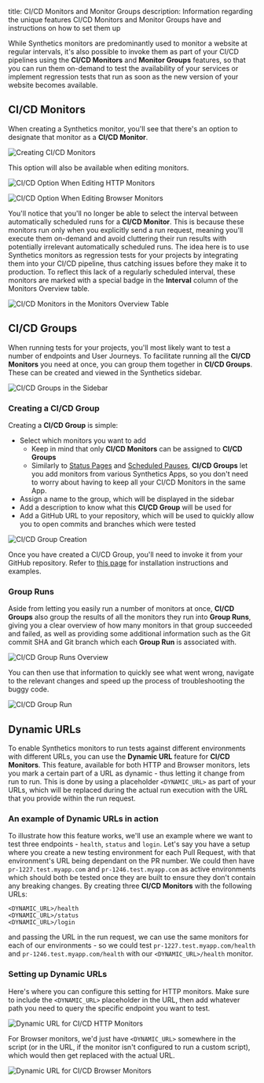 title: CI/CD Monitors and Monitor Groups
description: Information regarding the unique features CI/CD Monitors and Monitor Groups have and instructions on how to set them up

While Synthetics monitors are predominantly used to monitor a website at regular intervals, it's also possible to invoke them as part of your CI/CD pipelines using the **CI/CD Monitors** and **Monitor Groups** features, so that you can run them on-demand to test the availability of your services or implement regression tests that run as soon as the new version of your website becomes available.



## CI/CD Monitors

When creating a Synthetics monitor, you'll see that there's an option to designate that monitor as a **CI/CD Monitor**.

![Creating CI/CD Monitors](/docs/images/synthetics/cicd-monitor-creation.png)

This option will also be available when editing monitors.

![CI/CD Option When Editing HTTP Monitors](/docs/images/synthetics/cicd-monitor-editing-http.png)

![CI/CD Option When Editing Browser Monitors](/docs/images/synthetics/cicd-monitor-editing-browser.png)

You'll notice that you'll no longer be able to select the interval between automatically scheduled runs for a **CI/CD Monitor**. This is because these monitors run only when you explicitly send a run request, meaning you'll execute them on-demand and avoid cluttering their run results with potentially irrelevant automatically scheduled runs. The idea here is to use Synthetics monitors as regression tests for your projects by integrating them into your CI/CD pipeline, thus catching issues before they make it to production. To reflect this lack of a regularly scheduled interval, these monitors are marked with a special badge in the **Interval** column of the Monitors Overview table.

![CI/CD Monitors in the Monitors Overview Table](/docs/images/synthetics/cicd-monitors-overview.png)



## CI/CD Groups

When running tests for your projects, you'll most likely want to test a number of endpoints and User Journeys. To facilitate running all the **CI/CD Monitors** you need at once, you can group them together in **CI/CD Groups**. These can be created and viewed in the Synthetics sidebar.

![CI/CD Groups in the Sidebar](/docs/images/synthetics/cicd-group-sidebar.png)


### Creating a CI/CD Group

Creating a **CI/CD Group** is simple:
- Select which monitors you want to add
  - Keep in mind that only **CI/CD Monitors** can be assigned to **CI/CD Groups**
  - Similarly to [Status Pages](/docs/synthetics/status-pages/) and [Scheduled Pauses](/docs/synthetics/scheduled-pauses/), **CI/CD Groups** let you add monitors from various Synthetics Apps, so you don't need to worry about having to keep all your CI/CD Monitors in the same App.
- Assign a name to the group, which will be displayed in the sidebar
- Add a description to know what this **CI/CD Group** will be used for
- Add a GitHub URL to your repository, which will be used to quickly allow you to open commits and branches which were tested

![CI/CD Group Creation](/docs/images/synthetics/cicd-group-creation.png)

Once you have created a CI/CD Group, you'll need to invoke it from your GitHub repository. Refer to [this page](/docs/synthetics/ci-cd/ci-cd-installation/) for installation instructions and examples.


### Group Runs

Aside from letting you easily run a number of monitors at once, **CI/CD Groups** also group the results of all the monitors they run into **Group Runs**, giving you a clear overview of how many monitors in that group succeeded and failed, as well as providing some additional information such as the Git commit SHA and Git branch which each **Group Run** is associated with.

![CI/CD Group Runs Overview](/docs/images/synthetics/cicd-group-run-list.png)

You can then use that information to quickly see what went wrong, navigate to the relevant changes and speed up the process of troubleshooting the buggy code.

![CI/CD Group Run](/docs/images/synthetics/cicd-group-run.png)



## Dynamic URLs

To enable Synthetics monitors to run tests against different environments with different URLs, you can use the **Dynamic URL** feature for **CI/CD Monitors**. This feature, available for both HTTP and Browser monitors, lets you mark a certain part of a URL as dynamic - thus letting it change from run to run. This is done by using a placeholder `<DYNAMIC_URL>` as part of your URLs, which will be replaced during the actual run execution with the URL that you provide within the run request.


### An example of Dynamic URLs in action

To illustrate how this feature works, we'll use an example where we want to test three endpoints - `health`, `status` and `login`. Let's say you have a setup where you create a new testing environment for each Pull Request, with that environment's URL being dependant on the PR number. We could then have `pr-1227.test.myapp.com` and `pr-1246.test.myapp.com` as active environments which should both be tested once they are built to ensure they don't contain any breaking changes. By creating three **CI/CD Monitors** with the following URLs:
```
<DYNAMIC_URL>/health
<DYNAMIC_URL>/status
<DYNAMIC_URL>/login
```
and passing the URL in the run request, we can use the same monitors for each of our environments - so we could test `pr-1227.test.myapp.com/health` and `pr-1246.test.myapp.com/health` with our `<DYNAMIC_URL>/health` monitor.


### Setting up Dynamic URLs

Here's where you can configure this setting for HTTP monitors. Make sure to include the `<DYNAMIC_URL>` placeholder in the URL, then add whatever path you need to query the specific endpoint you want to test.

![Dynamic URL for CI/CD HTTP Monitors](/docs/images/synthetics/cicd-dynamic-url-http.png)

For Browser monitors, we'd just have `<DYNAMIC_URL>` somewhere in the script (or in the URL, if the monitor isn't configured to run a custom script), which would then get replaced with the actual URL.

![Dynamic URL for CI/CD Browser Monitors](/docs/images/synthetics/cicd-dynamic-url-browser.png)
